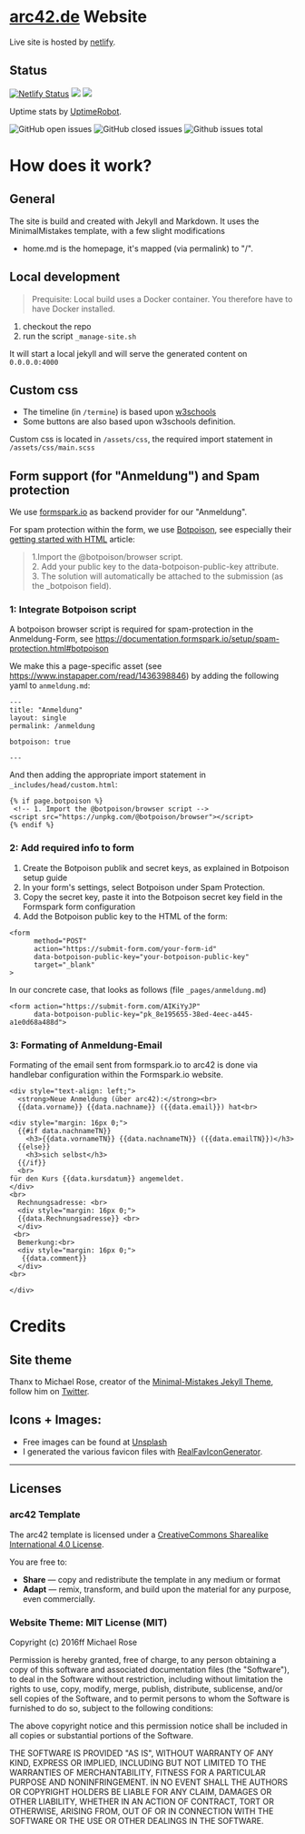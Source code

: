 # [arc42.de](https://arc42.de) Website

Live site is hosted by [netlify](https://netlify.com).

## Status

[![Netlify Status](https://api.netlify.com/api/v1/badges/801e5a9f-f256-478f-89fb-84c9d3df710f/deploy-status)](https://app.netlify.com/sites/arc42de-site/deploys)
![](https://badgen.net/uptime-robot/month/m778709372-640fbdf765be9486dbffe066)
![](https://badgen.net/uptime-robot/week/m778709372-640fbdf765be9486dbffe066)

Uptime stats by [UptimeRobot](https://uptimerobot.com).


![GitHub open issues](https://img.shields.io/github/issues/arc42/arc42.de-site)
![GitHub closed issues](https://img.shields.io/github/issues-closed/arc42/arc42.de-site)
![Github issues total](https://badgen.net/github/issues/arc42/arc42.de-site)



# How does it work?

## General
The site is build and created with Jekyll and Markdown. 
It uses the MinimalMistakes template, with a few slight modifications

* home.md is the homepage, it's mapped (via permalink) to "/".


## Local development

> Prequisite: Local build uses a Docker container. You therefore have to have Docker installed. 

1. checkout the repo
2. run the script `_manage-site.sh`

It will start a local jekyll and will serve the generated content on `0.0.0.0:4000`


## Custom css

* The timeline (in `/termine`) is based upon [w3schools](https://www.w3schools.com/howto/tryit.asp?filename=tryhow_css_timeline) 
* Some buttons are also based upon w3schools definition.

Custom css is located in `/assets/css`, the required import statement in `/assets/css/main.scss`


## Form support (for "Anmeldung") and Spam protection
We use [formspark.io](formspark.io) as backend provider for our "Anmeldung".

For spam protection within the form, we use [Botpoison](https://botpoison.com/),
see especially their [getting started with HTML](https://botpoison.com/documentation/getting-started/html/) article:

>1.Import the @botpoison/browser script.<br>
>2. Add your public key to the data-botpoison-public-key attribute.<br>
>3. The solution will automatically be attached to the submission (as the _botpoison field).


### 1: Integrate Botpoison script

A botpoison browser script is required for spam-protection in the Anmeldung-Form,
see https://documentation.formspark.io/setup/spam-protection.html#botpoison

We make this a page-specific asset (see https://www.instapaper.com/read/1436398846)
by adding the following yaml to `anmeldung.md`:

```
---
title: "Anmeldung"
layout: single
permalink: /anmeldung

botpoison: true

---
```

And then adding the appropriate import statement in `_includes/head/custom.html`:

```
{% if page.botpoison %}
 <!-- 1. Import the @botpoison/browser script -->
<script src="https://unpkg.com/@botpoison/browser"></script>
{% endif %}
```


### 2: Add required info to form

1. Create the Botpoison publik and secret keys, as explained in Botpoison setup guide
2. In your form's settings, select Botpoison under Spam Protection.
3. Copy the secret key, paste it into the Botpoison secret key field in the Formspark form configuration
4. Add the Botpoison public key to the HTML of the form:

```
<form
      method="POST"
      action="https://submit-form.com/your-form-id"
      data-botpoison-public-key="your-botpoison-public-key"
      target="_blank"
>
```

In our concrete case, that looks as follows (file `_pages/anmeldung.md`)

```
<form action="https://submit-form.com/AIKiYyJP"
      data-botpoison-public-key="pk_8e195655-38ed-4eec-a445-a1e0d68a488d">

```

### 3: Formating of Anmeldung-Email
Formating of the email sent from formspark.io to arc42 is done via handlebar configuration
within the Formspark.io website.

```
<div style="text-align: left;">
  <strong>Neue Anmeldung (über arc42):</strong><br>
  {{data.vorname}} {{data.nachname}} ({{data.email}}) hat<br>

<div style="margin: 16px 0;">
  {{#if data.nachnameTN}}
    <h3>{{data.vornameTN}} {{data.nachnameTN}} ({{data.emailTN}})</h3>
  {{else}}
    <h3>sich selbst</h3>
  {{/if}}
  <br>
für den Kurs {{data.kursdatum}} angemeldet.
</div>
<br>
  Rechnungsadresse: <br>
  <div style="margin: 16px 0;">
  {{data.Rechnungsadresse}} <br>
  </div>
 <br>
  Bemerkung:<br>
  <div style="margin: 16px 0;">
   {{data.comment}} 
  </div>
<br>

</div>
```

# Credits

## Site theme
Thanx to Michael Rose, creator of the [Minimal-Mistakes Jekyll Theme](https://mademistakes.com),
follow him on [Twitter](https://twitter.com/mmistakes).

## Icons + Images:

* Free images can be found at [Unsplash](https://unsplash.com/)
* I generated the various favicon files with [RealFavIconGenerator](http://realfavicongenerator.net/).


---

## Licenses


### arc42 Template
The arc42 template is licensed under a [CreativeCommons Sharealike International 4.0 License](https://creativecommons.org/licenses/by-sa/4.0/).

You are free to:

* **Share** — copy and redistribute the template in any medium or format
* **Adapt** — remix, transform, and build upon the material for any purpose, even commercially.


### Website Theme: MIT License (MIT)

Copyright (c) 2016ff Michael Rose

Permission is hereby granted, free of charge, to any person obtaining a copy
of this software and associated documentation files (the "Software"), to deal
in the Software without restriction, including without limitation the rights
to use, copy, modify, merge, publish, distribute, sublicense, and/or sell
copies of the Software, and to permit persons to whom the Software is
furnished to do so, subject to the following conditions:

The above copyright notice and this permission notice shall be included in all
copies or substantial portions of the Software.

THE SOFTWARE IS PROVIDED "AS IS", WITHOUT WARRANTY OF ANY KIND, EXPRESS OR
IMPLIED, INCLUDING BUT NOT LIMITED TO THE WARRANTIES OF MERCHANTABILITY,
FITNESS FOR A PARTICULAR PURPOSE AND NONINFRINGEMENT. IN NO EVENT SHALL THE
AUTHORS OR COPYRIGHT HOLDERS BE LIABLE FOR ANY CLAIM, DAMAGES OR OTHER
LIABILITY, WHETHER IN AN ACTION OF CONTRACT, TORT OR OTHERWISE, ARISING FROM,
OUT OF OR IN CONNECTION WITH THE SOFTWARE OR THE USE OR OTHER DEALINGS IN THE
SOFTWARE.
